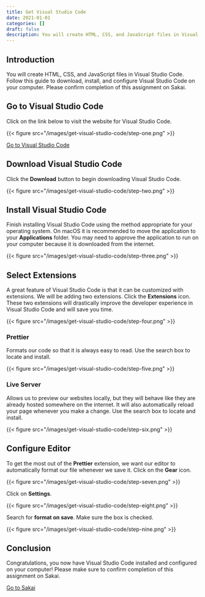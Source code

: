 ```yaml
---
title: Get Visual Studio Code
date: 2021-01-01
categories: []
draft: false
description: You will create HTML, CSS, and JavaScript files in Visual Studio Code. Follow this guide to download, install, and configure Visual Studio Code on your computer. Please confirm completion of this assignment on Sakai.
---
```


## Introduction

You will create HTML, CSS, and JavaScript files in Visual Studio Code. Follow this guide to download, install, and configure Visual Studio Code on your computer. Please confirm completion of this assignment on Sakai.

## Go to Visual Studio Code

Click on the link below to visit the website for Visual Studio Code.

{{< figure src="/images/get-visual-studio-code/step-one.png" >}}

[Go to Visual Studio Code](https://code.visualstudio.com/)

## Download Visual Studio Code

Click the **Download** button to begin downloading Visual Studio Code.

{{< figure src="/images/get-visual-studio-code/step-two.png" >}}

## Install Visual Studio Code

Finish installing Visual Studio Code using the method appropriate for your operating system. On macOS it is recommended to move the application to your **Applications** folder. You may need to approve the application to run on your computer because it is downloaded from the internet.

{{< figure src="/images/get-visual-studio-code/step-three.png" >}}

## Select Extensions

A great feature of Visual Studio Code is that it can be customized with extensions. We will be adding two extensions. Click the **Extensions** icon. These two extensions will drastically improve the developer experience in Visual Studio Code and will save you time.

{{< figure src="/images/get-visual-studio-code/step-four.png" >}}

### Prettier

Formats our code so that it is always easy to read. Use the search box to locate and install.

{{< figure src="/images/get-visual-studio-code/step-five.png" >}}

### Live Server

Allows us to preview our websites locally, but they will behave like they are already hosted somewhere on the internet. It will also automatically reload your page whenever you make a change. Use the search box to locate and install.

{{< figure src="/images/get-visual-studio-code/step-six.png" >}}

## Configure Editor

To get the most out of the **Prettier** extension, we want our editor to automatically format our file whenever we save it. Click on the **Gear** icon.

{{< figure src="/images/get-visual-studio-code/step-seven.png" >}}

Click on **Settings**.

{{< figure src="/images/get-visual-studio-code/step-eight.png" >}}

Search for **format on save**. Make sure the box is checked.

{{< figure src="/images/get-visual-studio-code/step-nine.png" >}}

## Conclusion

Congratulations, you now have Visual Studio Code installed and configured on your computer! Please make sure to confirm completion of this assignment on Sakai.

[Go to Sakai](https://sakai.unc.edu)
